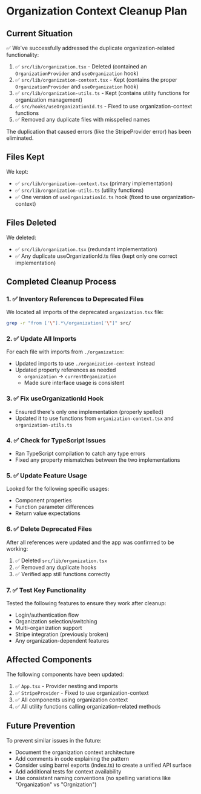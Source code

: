# Organization Context Cleanup Plan

## Current Situation

✅ We've successfully addressed the duplicate organization-related functionality:

1. ✅ `src/lib/organization.tsx` - Deleted (contained an `OrganizationProvider` and `useOrganization` hook)
2. ✅ `src/lib/organization-context.tsx` - Kept (contains the proper `OrganizationProvider` and `useOrganization` hook)
3. ✅ `src/lib/organization-utils.ts` - Kept (contains utility functions for organization management)
4. ✅ `src/hooks/useOrganizationId.ts` - Fixed to use organization-context functions
5. ✅ Removed any duplicate files with misspelled names

The duplication that caused errors (like the StripeProvider error) has been eliminated.

## Files Kept

We kept:

- ✅ `src/lib/organization-context.tsx` (primary implementation)
- ✅ `src/lib/organization-utils.ts` (utility functions)
- ✅ One version of `useOrganizationId.ts` hook (fixed to use organization-context)

## Files Deleted

We deleted:

- ✅ `src/lib/organization.tsx` (redundant implementation)
- ✅ Any duplicate useOrganizationId.ts files (kept only one correct implementation)

## Completed Cleanup Process

### 1. ✅ Inventory References to Deprecated Files

We located all imports of the deprecated `organization.tsx` file:

```bash
grep -r "from ['\"].*\/organization['\"]" src/
```

### 2. ✅ Update All Imports

For each file with imports from `./organization`:

- Updated imports to use `./organization-context` instead
- Updated property references as needed
  - `organization` → `currentOrganization`
  - Made sure interface usage is consistent

### 3. ✅ Fix useOrganizationId Hook

- Ensured there's only one implementation (properly spelled)
- Updated it to use functions from `organization-context.tsx` and `organization-utils.ts`

### 4. ✅ Check for TypeScript Issues

- Ran TypeScript compilation to catch any type errors
- Fixed any property mismatches between the two implementations

### 5. ✅ Update Feature Usage

Looked for the following specific usages:

- Component properties
- Function parameter differences
- Return value expectations

### 6. ✅ Delete Deprecated Files

After all references were updated and the app was confirmed to be working:

1. ✅ Deleted `src/lib/organization.tsx`
2. ✅ Removed any duplicate hooks
3. ✅ Verified app still functions correctly

### 7. ✅ Test Key Functionality

Tested the following features to ensure they work after cleanup:

- Login/authentication flow
- Organization selection/switching
- Multi-organization support
- Stripe integration (previously broken)
- Any organization-dependent features

## Affected Components

The following components have been updated:

1. ✅ `App.tsx` - Provider nesting and imports
2. ✅ `StripeProvider` - Fixed to use organization-context
3. ✅ All components using organization context
4. ✅ All utility functions calling organization-related methods

## Future Prevention

To prevent similar issues in the future:

- Document the organization context architecture
- Add comments in code explaining the pattern
- Consider using barrel exports (index.ts) to create a unified API surface
- Add additional tests for context availability
- Use consistent naming conventions (no spelling variations like "Organization" vs "Orgnization")
